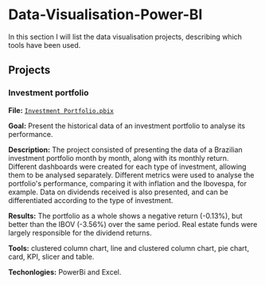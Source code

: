 # Data-Visualisation-Power-BI

In this section I will list the data visualisation projects, describing which tools have been used.

## Projects

### Investment portfolio

**File:** [`Investment Portfolio.pbix`](https://github.com/FragaVini/Data-Visualisation-Power-BI/blob/main/Investment%20Portfolio/Stock.pbix)

**Goal:** Present the historical data of an investment portfolio to analyse its performance.

**Description:** The project consisted of presenting the data of a Brazilian investment portfolio month by month, along with its monthly return. Different dashboards were created for each type of investment, allowing them to be analysed separately. Different metrics were used to analyse the portfolio's performance, comparing it with inflation and the Ibovespa, for example. Data on dividends received is also presented, and can be differentiated according to the type of investment. 

**Results:** The portfolio as a whole shows a negative return (-0.13%), but better than the IBOV (-3.56%) over the same period. Real estate funds were largely responsible for the dividend returns.

**Tools:** clustered column chart, line and clustered column chart, pie chart, card, KPI, slicer and table.

**Techonlogies:** PowerBi and Excel.
